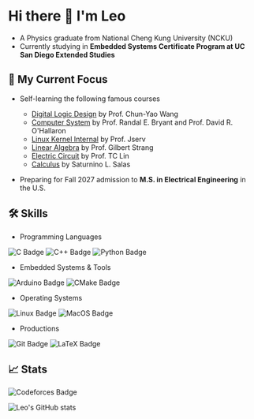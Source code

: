 # Hi there 👋 I'm Leo
- A Physics graduate from National Cheng Kung University (NCKU)
- Currently studying in **Embedded Systems Certificate Program at UC San Diego
Extended Studies**

## 🚀 My Current Focus
- Self-learning the following famous courses
  - [Digital Logic Design](https://ocw.nthu.edu.tw/ocw/index.php?page=course&cid=230) by Prof. Chun-Yao Wang
  - [Computer System](https://csapp.cs.cmu.edu) by Prof. Randal E. Bryant and Prof. David R. O'Hallaron
  - [Linux Kernel Internal](https://wiki.csie.ncku.edu.tw/linux/schedule) by Prof. Jserv
  - [Linear Algebra](https://ocw.mit.edu/courses/18-06-linear-algebra-spring-2010/) by Prof. Gilbert Strang
  - [Electric Circuit](https://www.youtube.com/playlist?list=PLHpm7X23eVtI3xn38cdE1vwvw_m1oI_gV) by Prof. TC Lin
  - [Calculus](https://www.amazon.com/Calculus-Variables-Saturnino-L-Salas/dp/0471698040) by Saturnino L. Salas

- Preparing for Fall 2027 admission to **M.S. in Electrical Engineering** in the U.S.

## 🛠️ Skills
- Programming Languages

![C Badge](https://img.shields.io/badge/C-00599C?style=for-the-badge&logo=c&logoColor=white)
![C++ Badge](https://img.shields.io/badge/C%2B%2B-00599C?style=for-the-badge&logo=c%2B%2B&logoColor=white)
![Python Badge](https://img.shields.io/badge/Python-FFD43B?style=for-the-badge&logo=python&logoColor=blue)

- Embedded Systems & Tools

![Arduino Badge](https://img.shields.io/badge/Arduino-00979D?style=for-the-badge&logo=Arduino&logoColor=white)
![CMake Badge](https://img.shields.io/badge/CMake-064F8C?style=for-the-badge&logo=cmake&logoColor=white)

- Operating Systems

![Linux Badge](https://img.shields.io/badge/Linux-FCC624?style=for-the-badge&logo=linux&logoColor=black)
![MacOS Badge](https://img.shields.io/badge/mac%20os-000000?style=for-the-badge&logo=apple&logoColor=white)

- Productions

![Git Badge](https://img.shields.io/badge/GIT-E44C30?style=for-the-badge&logo=git&logoColor=white)
![LaTeX Badge](https://img.shields.io/badge/LaTeX-47A141?style=for-the-badge&logo=LaTeX&logoColor=white)

## 📈 Stats
![Codeforces Badge](https://codeforces-readme-stats.vercel.app/api/badge?username=leoyeh)

![Leo's GitHub stats](https://github-readme-stats.vercel.app/api?username=leoyehx&show_icons=true&theme=nord)

<!--
**leoyehx/leoyehx** is a ✨ _special_ ✨ repository because its `README.md`
(this file) appears on your GitHub profile.

Here are some ideas to get you started:

- 🔭 I’m currently working on ...
- 🌱 I’m currently learning ...
- 👯 I’m looking to collaborate on ...
- 🤔 I’m looking for help with ...
- 💬 Ask me about ...
- 📫 How to reach me: ...
- 😄 Pronouns: ...
- ⚡ Fun fact: ...
-->
